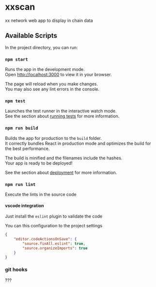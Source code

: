 # xxscan
xx network web app to display in chain data

## Available Scripts

In the project directory, you can run:

### `npm start`

Runs the app in the development mode.\
Open [http://localhost:3000](http://localhost:3000) to view it in your browser.

The page will reload when you make changes.\
You may also see any lint errors in the console.

### `npm test`

Launches the test runner in the interactive watch mode.\
See the section about [running tests](https://facebook.github.io/create-react-app/docs/running-tests) for more information.

### `npm run build`

Builds the app for production to the `build` folder.\
It correctly bundles React in production mode and optimizes the build for the best performance.

The build is minified and the filenames include the hashes.\
Your app is ready to be deployed!

See the section about [deployment](https://facebook.github.io/create-react-app/docs/deployment) for more information.

### `npm run lint`

Execute the lints in the source code

#### vscode integration

Just install the `eslint` plugin to validate the code

You can this configuration to the project settings
``` json
{
    "editor.codeActionsOnSave": {
        "source.fixAll.eslint": true,
        "source.organizeImports": true
    }
}
```

### git hooks

???

